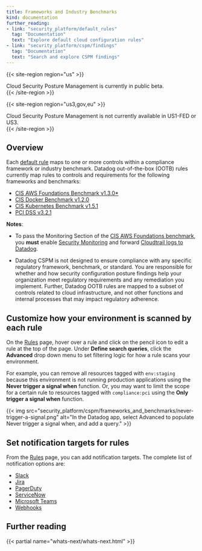 ```yaml
---
title: Frameworks and Industry Benchmarks
kind: documentation
further_reading:
- link: "security_platform/default_rules"
  tag: "Documentation"
  text: "Explore default cloud configuration rules"
- link: "security_platform/cspm/findings"
  tag: "Documentation"
  text: "Search and explore CSPM findings"
---
```


{{< site-region region="us" >}}
<div class="alert alert-warning">
Cloud Security Posture Management is currently in public beta.
</div>
{{< /site-region >}}

{{< site-region region="us3,gov,eu" >}}
<div class="alert alert-warning">
Cloud Security Posture Management is not currently available in US1-FED or US3.
</div>
{{< /site-region >}}

## Overview

Each [default rule][1] maps to one or more controls within a compliance framework or industry benchmark. Datadog out-of-the-box (OOTB) rules currently map rules to controls and requirements for the following frameworks and benchmarks:

- [CIS AWS Foundations Benchmark v1.3.0*][2]
- [CIS Docker Benchmark v1.2.0][2]
- [CIS Kubernetes Benchmark v1.5.1][3]
- [PCI DSS v3.2.1][4]

**Notes**:

- To pass the Monitoring Section of the [CIS AWS Foundations benchmark][2], you **must** enable [Security Monitoring][5] and forward [Cloudtrail logs to Datadog][6].

- Datadog CSPM is not designed to ensure compliance with any specific regulatory framework, benchmark, or standard. You are responsible for whether and how security configuration posture findings help your organization meet regulatory requirements and any remediation you implement. Further, Datadog OOTB rules are mapped to a subset of controls related to cloud infrastructure, and not other functions and internal processes that may impact regulatory adherence.

## Customize how your environment is scanned by each rule

On the [Rules][7] page, hover over a rule and click on the pencil icon to edit a rule at the top of the page. Under **Define search queries**, click the **Advanced** drop down menu to set filtering logic for how a rule scans your environment.

For example, you can remove all resources tagged with `env:staging` because this environment is not running production applications using the **Never trigger a signal when** function. Or, you may want to limit the scope for a certain rule to resources tagged with `compliance:pci` using the **Only trigger a signal when** function.

{{< img src="security_platform/cspm/frameworks_and_benchmarks/never-trigger-a-signal.png" alt="In the Datadog app, select Advanced to populate Never trigger a signal when, and add a query." >}}

## Set notification targets for rules

From the [Rules][7] page, you can add notification targets. The complete list of notification options are:

- [Slack][8]
- [Jira][9]
- [PagerDuty][10]
- [ServiceNow][11]
- [Microsoft Teams][12]
- [Webhooks][13]

## Further reading

{{< partial name="whats-next/whats-next.html" >}}

[1]: /security_monitoring/default_rules/
[2]: https://www.cisecurity.org/benchmark/amazon_web_services/
[3]: https://www.cisecurity.org/benchmark/kubernetes/
[4]: https://www.pcisecuritystandards.org/document_library
[5]: /security_platform/security_monitoring/
[6]: /integrations/amazon_cloudtrail/
[7]: https://app.datadoghq.com/security/configuration/rules/
[8]: /integrations/slack/
[9]: /integrations/jira/
[10]: /integrations/pagerduty
[11]: /integrations/servicenow/
[12]: /integrations/microsoft_teams/
[13]: /integrations/webhooks/
